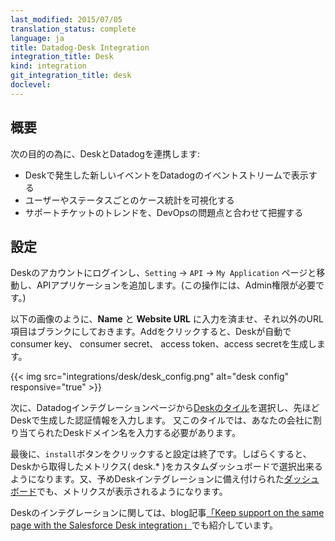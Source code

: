 ```yaml
---
last_modified: 2015/07/05
translation_status: complete
language: ja
title: Datadog-Desk Integration
integration_title: Desk
kind: integration
git_integration_title: desk
doclevel:
---
```


<!-- ## Overview


Connect Desk to Datadog to:

- Receive new case events in the event stream
- Visualize case stats by user and status
- View trends in support tickets alongside DevOps issues -->

## 概要


次の目的の為に、DeskとDatadogを連携します:

- Deskで発生した新しいイベントをDatadogのイベントストリームで表示する
- ユーザーやステータスごとのケース統計を可視化する
- サポートチケットのトレンドを、DevOpsの問題点と合わせて把握する


<!-- ## Configuration


From your Desk account, add an API application on the Settings -> API -> My Applications page (you made need administrator privileges.

Fill out the form as shown, leaving the latter two URL fields blank. Desk should then generate a consumer key, consumer secret, access token, and access secret for your application.

{{< img src="desk_config.png" responsive="true" >}}

Then from your Datadog account, enter the corresponding information on the [Desk tile](https://app.datadoghq.com/account/settings#integrations/desk). You will also need to enter your company's unique Desk domain name.

Hit the install button, and then you're all set! You will soon be able to select desk.* metrics on a custom dashboard or view them on the provided [Desk dashboard](https://app.datadoghq.com/screen/integration/desk). (You can also read about this integration on [our blog](https://www.datadoghq.com/blog/keep-support-team-page-salesforce-desk-integration/).) -->

## 設定


Deskのアカウントにログインし、`Setting` -> `API` -> `My Application` ページと移動し、APIアプリケーションを追加します。(この操作には、Admin権限が必要です。)

以下の画像のように、**Name** と **Website URL** に入力を済ませ、それ以外のURL項目はブランクにしておきます。Addをクリックすると、Deskが自動でconsumer key、 consumer secret、 access token、access secretを生成します。

{{< img src="integrations/desk/desk_config.png" alt="desk config" responsive="true" >}}

次に、Datadogインテグレーションページから[Deskのタイル](https://app.datadoghq.com/account/settings#integrations/desk)を選択し、先ほどDeskで生成した認証情報を入力します。
又このタイルでは、あなたの会社に割り当てられたDeskドメイン名を入力する必要があります。

最後に、`install`ボタンをクリックすると設定は終了です。しばらくすると、Deskから取得したメトリクス( desk.* )をカスタムダッシュボードで選択出来るようになります。又、予めDeskインテグレーションに備え付けられた[ダッシュボード](https://app.datadoghq.com/screen/integration/desk)でも、メトリクスが表示されるようになります。

Deskのインテグレーションに関しては、blog記事[「Keep support on the same page with the Salesforce Desk integration」](https://www.datadoghq.com/blog/keep-support-team-page-salesforce-desk-integration/)でも紹介しています。

